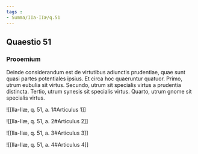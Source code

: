 ```yaml
---
tags : 
- Summa/IIa-IIæ/q.51
---
```


## Quaestio 51

### Prooemium

Deinde considerandum est de virtutibus adiunctis prudentiae, quae sunt quasi partes potentiales ipsius. Et circa hoc quaeruntur quatuor. Primo, utrum eubulia sit virtus. Secundo, utrum sit specialis virtus a prudentia distincta. Tertio, utrum synesis sit specialis virtus. Quarto, utrum gnome sit specialis virtus.

![[IIa-IIæ, q. 51, a. 1#Articulus 1]]

![[IIa-IIæ, q. 51, a. 2#Articulus 2]]

![[IIa-IIæ, q. 51, a. 3#Articulus 3]]

![[IIa-IIæ, q. 51, a. 4#Articulus 4]]


